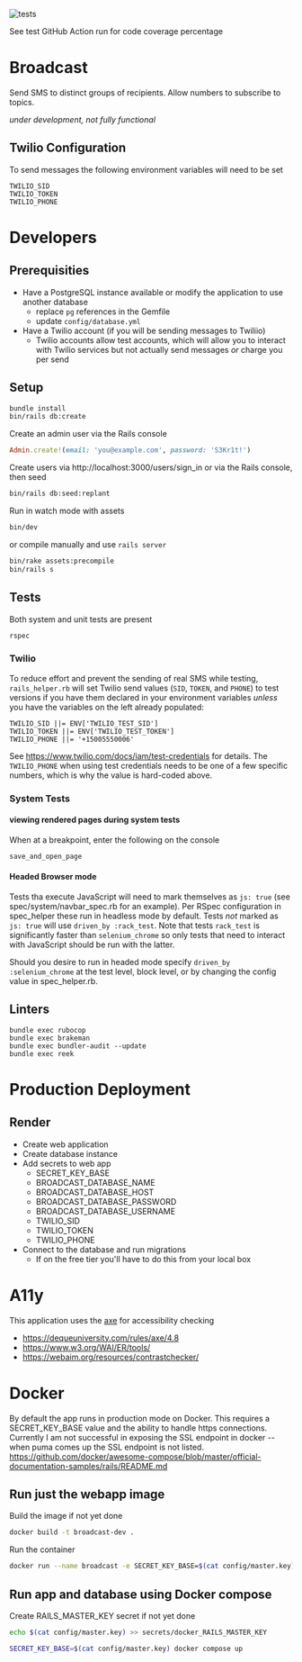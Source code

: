 ![tests](https://github.com/eebbesen/broadcast/actions/workflows/test_lint.yml/badge.svg)

See test GitHub Action run for code coverage percentage

# Broadcast
Send SMS to distinct groups of recipients. Allow numbers to subscribe to topics.

*under development, not fully functional*

## Twilio Configuration
To send messages the following environment variables will need to be set
```
TWILIO_SID
TWILIO_TOKEN
TWILIO_PHONE
```

# Developers
## Prerequisities
* Have a PostgreSQL instance available or modify the application to use another database
  * replace `pg` references in the Gemfile
  * update `config/database.yml`
* Have a Twilio account (if you will be sending messages to Twiliio)
  * Twilio accounts allow test accounts, which will allow you to interact with Twilio services but not actually send messages _or_ charge you per send

## Setup
```bash
bundle install
bin/rails db:create
```

Create an admin user via the Rails console
```ruby
Admin.create!(email: 'you@example.com', password: 'S3Kr1t!')
```

Create users via http://localhost:3000/users/sign_in or via the Rails console, then seed
```bash
bin/rails db:seed:replant
```

Run in watch mode with assets
```bash
bin/dev
```
or compile manually and use `rails server`
```bash
bin/rake assets:precompile
bin/rails s
```


## Tests
Both system and unit tests are present
```bash
rspec
```

### Twilio
To reduce effort and prevent the sending of real SMS while testing, `rails_helper.rb` will set Twilio send values (`SID`, `TOKEN`, and `PHONE`) to test versions if you have them declared in your environment variables _unless_ you have the variables on the left already populated:

```
TWILIO_SID ||= ENV['TWILIO_TEST_SID']
TWILIO_TOKEN ||= ENV['TWILIO_TEST_TOKEN']
TWILIO_PHONE ||= '+15005550006'
```

See https://www.twilio.com/docs/iam/test-credentials for details. The `TWILIO_PHONE` when using test credentials needs to be one of a few specific numbers, which is why the value is hard-coded above.

### System Tests
#### viewing rendered pages during system tests
When at a breakpoint, enter the following on the console
```bash
save_and_open_page
```

#### Headed Browser mode
Tests tha execute JavaScript will need to mark themselves as `js: true` (see spec/system/navbar_spec.rb for an example). Per RSpec configuration in spec_helper these run in headless mode by default. Tests _not_ marked as `js: true` will use `driven_by :rack_test`. Note that tests `rack_test` is significantly faster than `selenium_chrome` so only tests that need to interact with JavaScript should be run with the latter.

Should you desire to run in headed mode specify `driven_by :selenium_chrome` at the test level, block level, or by changing the config value in spec_helper.rb.

## Linters
```
bundle exec rubocop
bundle exec brakeman
bundle exec bundler-audit --update
bundle exec reek
```

# Production Deployment
## Render
* Create web application
* Create database instance
* Add secrets to web app
  * SECRET_KEY_BASE
  * BROADCAST_DATABASE_NAME
  * BROADCAST_DATABASE_HOST
  * BROADCAST_DATABASE_PASSWORD
  * BROADCAST_DATABASE_USERNAME
  * TWILIO_SID
  * TWILIO_TOKEN
  * TWILIO_PHONE
* Connect to the database and run migrations
  * If on the free tier you'll have to do this from your local box


# A11y
This application uses the [axe](https://github.com/dequelabs/axe-core-gems) for accessibility checking

* https://dequeuniversity.com/rules/axe/4.8
* https://www.w3.org/WAI/ER/tools/
* https://webaim.org/resources/contrastchecker/

# Docker
By default the app runs in production mode on Docker. This requires a SECRET_KEY_BASE value and the ability to handle https connections. Currently I am not successful in exposing the SSL endpoint in docker -- when puma comes up the SSL endpoint is not listed.
https://github.com/docker/awesome-compose/blob/master/official-documentation-samples/rails/README.md

## Run just the webapp image
Build the image if not yet done
```bash
docker build -t broadcast-dev .
```

Run the container
```bash
docker run --name broadcast -e SECRET_KEY_BASE=$(cat config/master.key) broadcast-dev
```

## Run app and database using Docker compose
Create RAILS_MASTER_KEY secret if not yet done
```bash
echo $(cat config/master.key) >> secrets/docker_RAILS_MASTER_KEY
```

```bash
SECRET_KEY_BASE=$(cat config/master.key) docker compose up
```